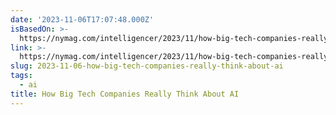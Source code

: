 ```yaml
---
date: '2023-11-06T17:07:48.000Z'
isBasedOn: >-
  https://nymag.com/intelligencer/2023/11/how-big-tech-companies-really-think-about-ai.html
link: >-
  https://nymag.com/intelligencer/2023/11/how-big-tech-companies-really-think-about-ai.html
slug: 2023-11-06-how-big-tech-companies-really-think-about-ai
tags:
  - ai
title: How Big Tech Companies Really Think About AI
---
```



